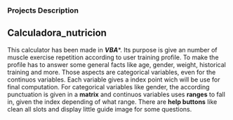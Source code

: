 ### Projects Description

## Calculadora_nutricion
This calculator has been made in ***VBA****. Its purpose is give an number of muscle exercise repetition according to user training profile. To make the profile has to answer some general facts like age, gender, weight, historical training and more. Those aspects are categorical variables, even for the continuos variables. Each variable gives a index point wich will be use for final computation. For categorical variables like gender, the according punctuation is given in a **matrix** and continuos variables uses **ranges** to fall in, given the index depending of what range. There are **help buttons** like clean all slots and display little guide image for some questions.

## 
